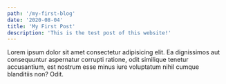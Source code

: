 ```yaml
---
path: '/my-first-blog'
date: '2020-08-04'
title: 'My First Post'
description: 'This is the test post of this website!'
---
```


Lorem ipsum dolor sit amet consectetur adipisicing elit. Ea dignissimos
aut consequuntur aspernatur corrupti ratione, odit similique tenetur
accusantium, est nostrum esse minus iure voluptatum nihil cumque
blanditiis non? Odit.